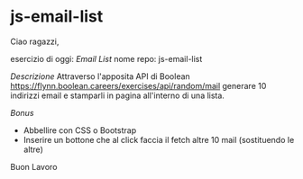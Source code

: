 # js-email-list

Ciao ragazzi,

esercizio di oggi: *Email List*
nome repo: js-email-list

*Descrizione*
Attraverso l'apposita API di Boolean
https://flynn.boolean.careers/exercises/api/random/mail
generare 10 indirizzi email e stamparli in pagina all'interno di una lista.

*Bonus*
- Abbellire con CSS o Bootstrap
- Inserire un bottone che al click faccia il fetch altre 10 mail (sostituendo le altre)

Buon Lavoro